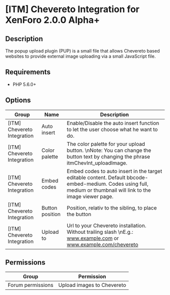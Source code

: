 \[ITM\] Chevereto Integration for XenForo 2.0.0 Alpha+
======================================================

Description
-----------

The popup upload plugin (PUP) is a small file that allows Chevereto based websites to provide external image uploading via a small JavaScript file.

Requirements
------------

- PHP 5.6.0+

Options
-------

| Group                         | Name            | Description                                                                                                                                                       |
| ----------------------------- | --------------- | ----------------------------------------------------------------------------------------------------------------------------------------------------------------- |
| \[ITM\] Chevereto Integration | Auto insert     | Enable/Disable the auto insert function to let the user choose what he want to do.                                                                                |
| \[ITM\] Chevereto Integration | Color palette   | The color palette for your upload button.  \nNote: You can change the button text by changing the phrase itmChevInt\_uploadImage.                                 |
| \[ITM\] Chevereto Integration | Embed codes     | Embed codes to auto insert in the target editable content. Default bbcode-embed-medium. Codes using full, medium or thumbnail will link to the image viewer page. |
| \[ITM\] Chevereto Integration | Button position | Position, relativ to the sibling, to place the button                                                                                                             |
| \[ITM\] Chevereto Integration | Upload to       | Url to your Chevereto installation. Without trailing slash  \nE.g.: www.example.com or www.example.com/chevereto                                                  |

Permissions
-----------

| Group             | Permission                 |
| ----------------- | -------------------------- |
| Forum permissions | Upload images to Chevereto |